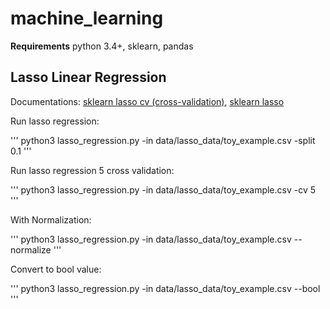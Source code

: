 # machine_learning

**Requirements**
python 3.4+,
sklearn,
pandas


## Lasso Linear Regression

Documentations: [sklearn lasso cv (cross-validation)](http://scikit-learn.org/stable/modules/generated/sklearn.linear_model.LassoCV.html#sklearn.linear_model.LassoCV), [sklearn lasso](http://scikit-learn.org/stable/modules/generated/sklearn.linear_model.Lasso.html)

Run lasso regression:

'''
python3 lasso_regression.py -in data/lasso_data/toy_example.csv -split 0.1
'''

Run lasso regression 5 cross validation:

'''
python3 lasso_regression.py -in data/lasso_data/toy_example.csv -cv 5
'''

With Normalization:

'''
python3 lasso_regression.py -in data/lasso_data/toy_example.csv --normalize
'''

Convert to bool value:

'''
python3 lasso_regression.py -in data/lasso_data/toy_example.csv --bool
'''






